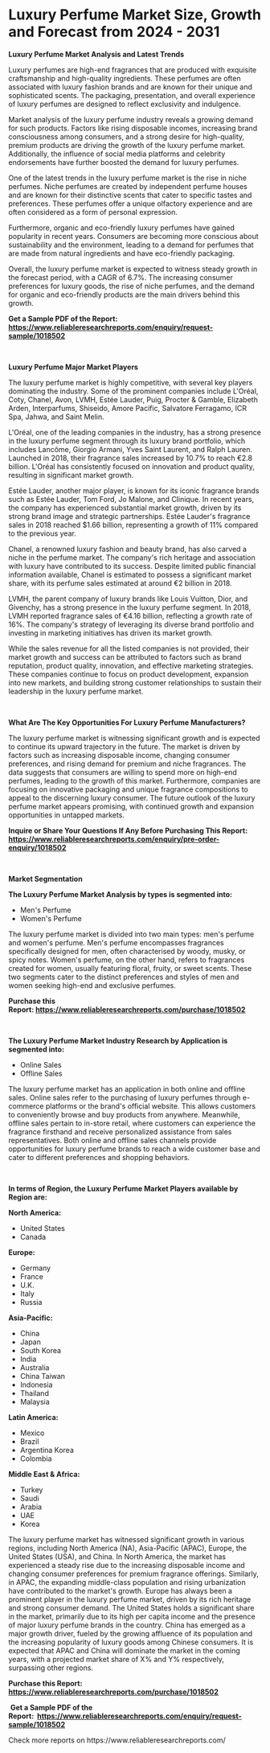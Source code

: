 <p><h1>Luxury Perfume Market Size, Growth and Forecast from 2024 - 2031</h1></p><p><strong>Luxury Perfume Market Analysis and Latest Trends</strong></p>
<p><p>Luxury perfumes are high-end fragrances that are produced with exquisite craftsmanship and high-quality ingredients. These perfumes are often associated with luxury fashion brands and are known for their unique and sophisticated scents. The packaging, presentation, and overall experience of luxury perfumes are designed to reflect exclusivity and indulgence.</p><p>Market analysis of the luxury perfume industry reveals a growing demand for such products. Factors like rising disposable incomes, increasing brand consciousness among consumers, and a strong desire for high-quality, premium products are driving the growth of the luxury perfume market. Additionally, the influence of social media platforms and celebrity endorsements have further boosted the demand for luxury perfumes.</p><p>One of the latest trends in the luxury perfume market is the rise in niche perfumes. Niche perfumes are created by independent perfume houses and are known for their distinctive scents that cater to specific tastes and preferences. These perfumes offer a unique olfactory experience and are often considered as a form of personal expression.</p><p>Furthermore, organic and eco-friendly luxury perfumes have gained popularity in recent years. Consumers are becoming more conscious about sustainability and the environment, leading to a demand for perfumes that are made from natural ingredients and have eco-friendly packaging.</p><p>Overall, the luxury perfume market is expected to witness steady growth in the forecast period, with a CAGR of 6.7%. The increasing consumer preferences for luxury goods, the rise of niche perfumes, and the demand for organic and eco-friendly products are the main drivers behind this growth.</p></p>
<p><strong>Get a Sample PDF of the Report:&nbsp; <a href="https://www.reliableresearchreports.com/enquiry/request-sample/1018502">https://www.reliableresearchreports.com/enquiry/request-sample/1018502</a></strong></p>
<p>&nbsp;</p>
<p><strong>Luxury Perfume Major Market Players</strong></p>
<p><p>The luxury perfume market is highly competitive, with several key players dominating the industry. Some of the prominent companies include L'Oréal, Coty, Chanel, Avon, LVMH, Estée Lauder, Puig, Procter & Gamble, Elizabeth Arden, Interparfums, Shiseido, Amore Pacific, Salvatore Ferragamo, ICR Spa, Jahwa, and Saint Melin.</p><p>L'Oréal, one of the leading companies in the industry, has a strong presence in the luxury perfume segment through its luxury brand portfolio, which includes Lancôme, Giorgio Armani, Yves Saint Laurent, and Ralph Lauren. Launched in 2018, their fragrance sales increased by 10.7% to reach €2.8 billion. L'Oréal has consistently focused on innovation and product quality, resulting in significant market growth.</p><p>Estée Lauder, another major player, is known for its iconic fragrance brands such as Estée Lauder, Tom Ford, Jo Malone, and Clinique. In recent years, the company has experienced substantial market growth, driven by its strong brand image and strategic partnerships. Estée Lauder's fragrance sales in 2018 reached $1.66 billion, representing a growth of 11% compared to the previous year.</p><p>Chanel, a renowned luxury fashion and beauty brand, has also carved a niche in the perfume market. The company's rich heritage and association with luxury have contributed to its success. Despite limited public financial information available, Chanel is estimated to possess a significant market share, with its perfume sales estimated at around €2 billion in 2018.</p><p>LVMH, the parent company of luxury brands like Louis Vuitton, Dior, and Givenchy, has a strong presence in the luxury perfume segment. In 2018, LVMH reported fragrance sales of €4.16 billion, reflecting a growth rate of 16%. The company's strategy of leveraging its diverse brand portfolio and investing in marketing initiatives has driven its market growth.</p><p>While the sales revenue for all the listed companies is not provided, their market growth and success can be attributed to factors such as brand reputation, product quality, innovation, and effective marketing strategies. These companies continue to focus on product development, expansion into new markets, and building strong customer relationships to sustain their leadership in the luxury perfume market.</p></p>
<p>&nbsp;</p>
<p><strong>What Are The Key Opportunities For Luxury Perfume Manufacturers?</strong></p>
<p><p>The luxury perfume market is witnessing significant growth and is expected to continue its upward trajectory in the future. The market is driven by factors such as increasing disposable income, changing consumer preferences, and rising demand for premium and niche fragrances. The data suggests that consumers are willing to spend more on high-end perfumes, leading to the growth of this market. Furthermore, companies are focusing on innovative packaging and unique fragrance compositions to appeal to the discerning luxury consumer. The future outlook of the luxury perfume market appears promising, with continued growth and expansion opportunities in untapped markets.</p></p>
<p><strong>Inquire or Share Your Questions If Any Before Purchasing This Report: <a href="https://www.reliableresearchreports.com/enquiry/pre-order-enquiry/1018502">https://www.reliableresearchreports.com/enquiry/pre-order-enquiry/1018502</a></strong></p>
<p>&nbsp;</p>
<p><strong>Market Segmentation</strong></p>
<p><strong>The Luxury Perfume Market Analysis by types is segmented into:</strong></p>
<p><ul><li>Men's Perfume</li><li>Women's Perfume</li></ul></p>
<p><p>The luxury perfume market is divided into two main types: men's perfume and women's perfume. Men's perfume encompasses fragrances specifically designed for men, often characterised by woody, musky, or spicy notes. Women's perfume, on the other hand, refers to fragrances created for women, usually featuring floral, fruity, or sweet scents. These two segments cater to the distinct preferences and styles of men and women seeking high-end and exclusive perfumes.</p></p>
<p><strong>Purchase this Report:&nbsp;<a href="https://www.reliableresearchreports.com/purchase/1018502">https://www.reliableresearchreports.com/purchase/1018502</a></strong></p>
<p>&nbsp;</p>
<p><strong>The Luxury Perfume Market Industry Research by Application is segmented into:</strong></p>
<p><ul><li>Online Sales</li><li>Offline Sales</li></ul></p>
<p><p>The luxury perfume market has an application in both online and offline sales. Online sales refer to the purchasing of luxury perfumes through e-commerce platforms or the brand's official website. This allows customers to conveniently browse and buy products from anywhere. Meanwhile, offline sales pertain to in-store retail, where customers can experience the fragrance firsthand and receive personalized assistance from sales representatives. Both online and offline sales channels provide opportunities for luxury perfume brands to reach a wide customer base and cater to different preferences and shopping behaviors.</p></p>
<p>&nbsp;</p>
<p><strong>In terms of Region, the Luxury Perfume Market Players available by Region are:</strong></p>
<p>
    <p> <strong> North America: </strong>
        <ul>
            <li>United States</li>
            <li>Canada</li>
        </ul>
        </p> 
    <p> <strong> Europe: </strong>
        <ul>
            <li>Germany</li>
            <li>France</li>
            <li>U.K.</li>
            <li>Italy</li>
            <li>Russia</li>
        </ul>
        </p> 
    <p> <strong> Asia-Pacific: </strong>
        <ul>
            <li>China</li>
            <li>Japan</li>
            <li>South Korea</li>
            <li>India</li>
            <li>Australia</li>
            <li>China Taiwan</li>
            <li>Indonesia</li>
            <li>Thailand</li>
            <li>Malaysia</li>
        </ul>
        </p> 
    <p> <strong> Latin America: </strong>
        <ul>
            <li>Mexico</li>
            <li>Brazil</li>
            <li>Argentina Korea</li>
            <li>Colombia</li>
        </ul>
        </p> 
    <p> <strong> Middle East & Africa: </strong>
        <ul>
            <li>Turkey</li>
            <li>Saudi</li>
            <li>Arabia</li>
            <li>UAE</li>
            <li>Korea</li>
        </ul>
    </p>
    </p>
<p><p>The luxury perfume market has witnessed significant growth in various regions, including North America (NA), Asia-Pacific (APAC), Europe, the United States (USA), and China. In North America, the market has experienced a steady rise due to the increasing disposable income and changing consumer preferences for premium fragrance offerings. Similarly, in APAC, the expanding middle-class population and rising urbanization have contributed to the market's growth. Europe has always been a prominent player in the luxury perfume market, driven by its rich heritage and strong consumer demand. The United States holds a significant share in the market, primarily due to its high per capita income and the presence of major luxury perfume brands in the country. China has emerged as a major growth driver, fueled by the growing affluence of its population and the increasing popularity of luxury goods among Chinese consumers. It is expected that APAC and China will dominate the market in the coming years, with a projected market share of X% and Y% respectively, surpassing other regions.</p></p>
<p><strong>Purchase this Report: <a href="https://www.reliableresearchreports.com/purchase/1018502">https://www.reliableresearchreports.com/purchase/1018502</a></strong></p>
<p>&nbsp;<strong>Get a Sample PDF of the Report:&nbsp;&nbsp;<a href="https://www.reliableresearchreports.com/enquiry/request-sample/1018502">https://www.reliableresearchreports.com/enquiry/request-sample/1018502</a></strong></p>
<p><strong></strong></p>
<p>Check more reports on https://www.reliableresearchreports.com/</p>